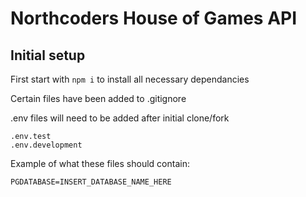 # Northcoders House of Games API

## Initial setup

First start with `npm i` to install all necessary dependancies

Certain files have been added to .gitignore

.env files will need to be added after initial clone/fork

    .env.test
    .env.development

Example of what these files should contain:

    PGDATABASE=INSERT_DATABASE_NAME_HERE
